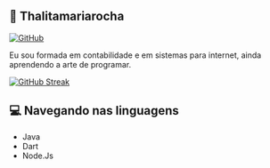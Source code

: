
## 🚀 Thalitamariarocha 

 [![GitHub](https://img.shields.io/badge/GitHub-100000?style=for-the-badge&logo=github&logoColor=white)](https://github.com/thalitamariarocha)


Eu sou formada em contabilidade e em sistemas para internet, ainda aprendendo a arte de programar.




[![GitHub Streak](https://streak-stats.demolab.com?user=thalitamariarocha&theme=radical&hide_border=true&locale=pt_BR)](https://git.io/streak-stats)


##  :computer: Navegando nas linguagens
- Java
- Dart
- Node.Js

